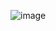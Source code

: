 

![image](https://github.com/sdc05103/java_advanced/assets/122282634/d9a5c9e3-44c4-4f78-a9d6-9407dac1a317)
